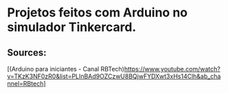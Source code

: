 # Projetos feitos com Arduino no simulador Tinkercard.

## Sources:
[(Arduino para iniciantes - Canal RBTech)https://www.youtube.com/watch?v=TKzK3NF0zR0&list=PLInBAd9OZCzwU8BQjwFYDXwt3xHs14Clh&ab_channel=RBtech]
